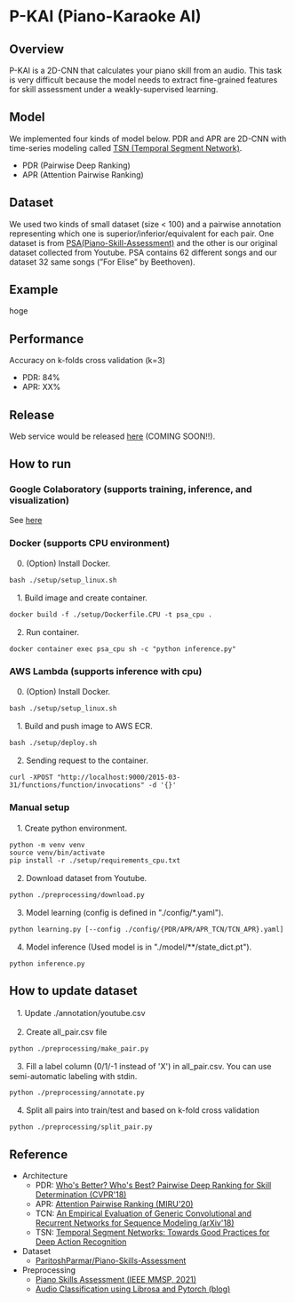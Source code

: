 # P-KAI (Piano-Karaoke AI)

## Overview

P-KAI is a 2D-CNN that calculates your piano skill from an audio.
This task is very difficult because the model needs to extract fine-grained features for skill assessment under a weakly-supervised learning.

## Model

We implemented four kinds of model below.
PDR and APR are 2D-CNN with time-series modeling called [TSN (Temporal Segment Network)](https://arxiv.org/abs/1608.00859).

- PDR (Pairwise Deep Ranking)
- APR (Attention Pairwise Ranking)

## Dataset

We used two kinds of small dataset (size < 100) and a pairwise annotation representing which one is superior/inferior/equivalent for each pair.
One dataset is from [PSA(Piano-Skill-Assessment)](https://github.com/ParitoshParmar/Piano-Skills-Assessment) and the other is our original dataset collected from Youtube.
PSA contains 62 different songs and our dataset 32 same songs (”For Elise” by Beethoven).

## Example

hoge

## Performance

Accuracy on k-folds cross validation (k=3)

- PDR: 84%
- APR: XX%

## Release

Web service would be released [here](https://feature.d3c5bfncikrlyq.amplifyapp.com) (COMING SOON!!).

## How to run

### Google Colaboratory (supports training, inference, and visualization)

See [here](https://colab.research.google.com/drive/1CDboBGtF6i3MOdFJEbY6IBdowrJfEsj_?usp=sharing)

### Docker (supports CPU environment)

　0. (Option) Install Docker.

    bash ./setup/setup_linux.sh

　1. Build image and create container.

    docker build -f ./setup/Dockerfile.CPU -t psa_cpu .

　2. Run container.

    docker container exec psa_cpu sh -c "python inference.py"

### AWS Lambda (supports inference with cpu)

　0. (Option) Install Docker.

    bash ./setup/setup_linux.sh

　1. Build and push image to AWS ECR.

    bash ./setup/deploy.sh

　2. Sending request to the container.

    curl -XPOST "http://localhost:9000/2015-03-31/functions/function/invocations" -d '{}'

### Manual setup

　1. Create python environment.

    python -m venv venv
    source venv/bin/activate
    pip install -r ./setup/requirements_cpu.txt

　2. Download dataset from Youtube.

    python ./preprocessing/download.py

　3. Model learning (config is defined in "./config/*.yaml").

    python learning.py [--config ./config/{PDR/APR/APR_TCN/TCN_APR}.yaml]

　4. Model inference (Used model is in "./model/**/state_dict.pt").

    python inference.py

## How to update dataset

　1. Update ./annotation/youtube.csv

　2. Create all_pair.csv file

    python ./preprocessing/make_pair.py

　3. Fill a label column (0/1/-1 instead of 'X') in all_pair.csv. You can use semi-automatic labeling with stdin.

    python ./preprocessing/annotate.py

　4. Split all pairs into train/test and based on k-fold cross validation

    python ./preprocessing/split_pair.py

## Reference

- Architecture
  - PDR: [Who's Better? Who's Best? Pairwise Deep Ranking for Skill Determination (CVPR'18)](https://arxiv.org/abs/1703.09913)
  - APR: [Attention Pairwise Ranking (MIRU'20)](https://github.com/mosa-mprg/attention_pairwise_ranking)
  - TCN: [An Empirical Evaluation of Generic Convolutional and Recurrent Networks for Sequence Modeling (arXiv'18)](https://github.com/locuslab/TCN)
  - TSN: [Temporal Segment Networks: Towards Good Practices for Deep Action Recognition](https://arxiv.org/abs/1608.00859)
- Dataset
  - [ParitoshParmar/Piano-Skills-Assessment](https://github.com/ParitoshParmar/Piano-Skills-Assessment)
- Preprocessing
  - [Piano Skills Assessment (IEEE MMSP, 2021)](https://arxiv.org/abs/2101.04884)
  - [Audio Classification using Librosa and Pytorch (blog)](https://medium.com/@hasithsura/audio-classification-d37a82d6715)
